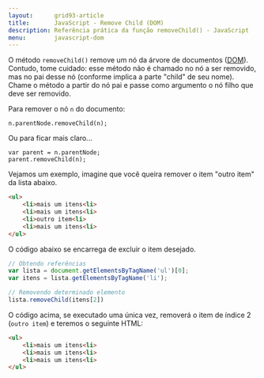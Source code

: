 ```yaml
---
layout:      grid93-article
title:       JavaScript - Remove Child (DOM)
description: Referência prática da função removeChild() - JavaScript
menu:        javascript-dom
---
```


O método `removeChild()` remove um nó da árvore de documentos ([DOM](/javascript/dom/)). Contudo, tome cuidado: esse
método não é chamado no nó a ser removido, mas no pai desse nó (conforme implica a parte "child" de seu nome). Chame o
método a partir do nó pai e passe como argumento o nó filho que deve ser removido. 

Para remover o nó `n` do documento:

    n.parentNode.removeChild(n);

Ou para ficar mais claro...

    var parent = n.parentNode;
    parent.removeChild(n);

Vejamos um exemplo, imagine que você queira remover o item "outro item" da lista abaixo.

```html
<ul>
    <li>mais um itens<li>
    <li>mais um itens<li>
    <li>outro item<li>
    <li>mais um itens<li>
</ul>
```

O código abaixo se encarrega de excluir o item desejado.

```javascript
// Obtendo referências
var lista = document.getElementsByTagName('ul')[0];
var itens = lista.getElementsByTagName('li');

// Removendo determinado elemento
lista.removeChild(itens[2])
```

O código acima, se executado uma única vez, removerá o item de índice 2 (`outro item`) e teremos o seguinte HTML:

```html
<ul>
    <li>mais um itens<li>
    <li>mais um itens<li>
    <li>mais um itens<li>
</ul>
```
